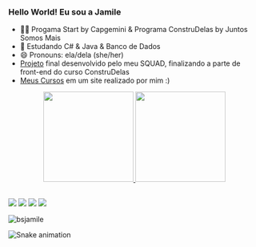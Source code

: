 ### Hello World! Eu sou a Jamile

- 🏳️‍🌈 Progama Start by Capgemini & Programa ConstruDelas by Juntos Somos Mais
- 🌱 Estudando C# & Java & Banco de Dados
- 😄 Pronouns: ela/dela (she/her)
- [Projeto](https://grupovencedoras.netlify.app/) final desenvolvido pelo meu SQUAD, finalizando a parte de front-end do curso ConstruDelas
- [Meus Cursos](https://jamile-barroso.netlify.app/) em um site realizado por mim :)
      


<div align="center">
  <a href="https://github.com/bsjaamile">
  <img height="180em" src="https://github-readme-stats.vercel.app/api?username=bsjamile&show_icons=true&theme=dark&include_all_commits=true&count_private=true"/>
  <img height="180em" src="https://github-readme-stats.vercel.app/api/top-langs/?username=bsjamile&layout=compact&langs_count=7&theme=dark"/>
</div>
  
  
 ##
  
  <div>
  
  <a href = "mailto:jamilebarroso0@gmail.com"><img src="https://img.shields.io/badge/-Gmail-%23333?style=for-the-badge&logo=gmail&logoColor=white" target="_blank"></a>
  <a href="https://discord.com/channels/936361289947705345/936361292653006860" target="_blank"><img src="https://img.shields.io/badge/Discord-7289DA?style=for-the-badge&logo=discord&logoColor=white" target="_blank"></a> 
  <a href="https://www.linkedin.com/in/jamile-barroso" target="_blank"><img src="https://img.shields.io/badge/-LinkedIn-%230077B5?style=for-the-badge&logo=linkedin&logoColor=white" target="_blank"></a> 
  <a href = "https://medium.com/@jamilebarroso"><img src="https://img.shields.io/badge/Medium-12100E?style=for-the-badge&logo=medium&logoColor=white" target="_blank"></a>
    
<div align="left">
  <img src="https://komarev.com/ghpvc/?username=bsjamile&label=Profile%20views&color=0e75b6&style=flat" alt="bsjamile" />
</div>
  
  ![Snake animation](https://github.com/bsjamile/bsjamile/blob/output/github-contribution-grid-snake.svg)
    
  </div>
  
 
